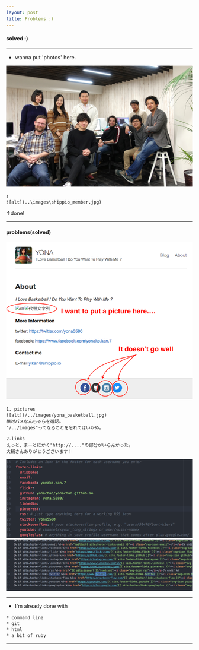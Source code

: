 ```yaml
---
layout: post
title: Problems :(
---
```


#### solved :)

***



* wanna put 'photos' here.

![alt](..\images\shippio_member.jpg)

```
↑
![alt](..\images\shippio_member.jpg)
```

↑done!




***



#### problems(solved)
![alt](..\images/problems1.jpg)
```
1. pictures
![alt](/../images/yona_basketball.jpg)
相対パスなんちゃらを確認。
"/../images"ってなることを忘れてはいかぬ。
```
```
2.links
えっと、まーとにかく"http://...."の部分がいらんかった。
大輔さんありがとうございます！
```
![alt](..\images/problems2.jpg)
![alt](..\images/problems3.jpg)


***


* I'm already done with

```
* command line
* git
* html
* a bit of ruby
```




***
